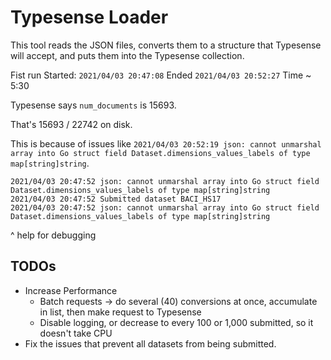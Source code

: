 # Typesense Loader

This tool reads the JSON files, converts them to a structure that Typesense will accept, and puts them into the Typesense collection.

Fist run
Started: `2021/04/03 20:47:08`
Ended `2021/04/03 20:52:27`
Time ~ 5:30

Typesense says `num_documents` is 15693.

That's 15693 / 22742 on disk.

This is because of issues like `2021/04/03 20:52:19 json: cannot unmarshal array into Go struct field Dataset.dimensions_values_labels of type map[string]string`.

```
2021/04/03 20:47:52 json: cannot unmarshal array into Go struct field Dataset.dimensions_values_labels of type map[string]string
2021/04/03 20:47:52 Submitted dataset BACI_HS17
2021/04/03 20:47:52 json: cannot unmarshal array into Go struct field Dataset.dimensions_values_labels of type map[string]string
```

^ help for debugging

## TODOs

- Increase Performance
    - Batch requests -> do several (40) conversions at once, accumulate in list, then make request to Typesense
    - Disable logging, or decrease to every 100 or 1,000 submitted, so it doesn't take CPU
- Fix the issues that prevent all datasets from being submitted.